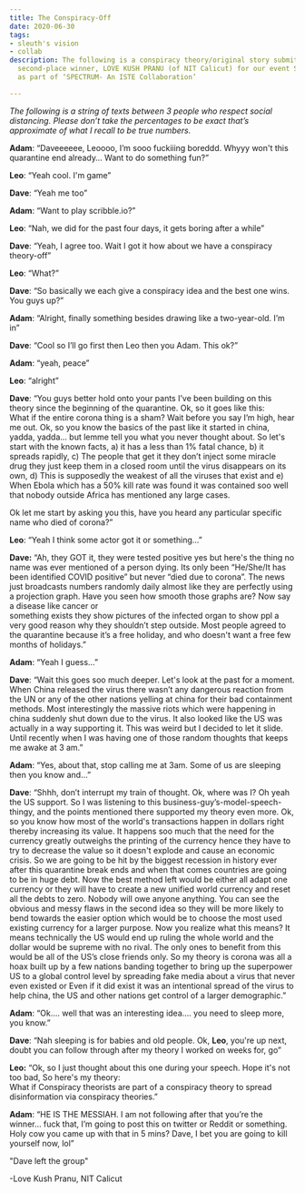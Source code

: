 ```yaml
---
title: The Conspiracy-Off
date: 2020-06-30
tags:
- sleuth's vision
- collab
description: The following is a conspiracy theory/original story submitted by the
  second-place winner, LOVE KUSH PRANU (of NIT Calicut) for our event SLEUTH’S VISION,
  as part of ‘SPECTRUM- An ISTE Collaboration’

---
```

_The following is a string of texts between 3 people who respect social distancing. Please don’t take the percentages to be exact that’s approximate of what I recall to be true numbers._

**Adam**: “Daveeeeee, Leoooo, I’m sooo fuckiiing boreddd. Whyyy won't this quarantine end already… Want to do something fun?”

**Leo**: “Yeah cool. I'm game”

**Dave**: “Yeah me too”

**Adam**: “Want to play scribble.io?”

**Leo**: “Nah, we did for the past four days, it gets boring after a while”

**Dave**: “Yeah, I agree too. Wait I got it how about we have a conspiracy theory-off”

**Leo**: “What?”

**Dave**: “So basically we each give a conspiracy idea and the best one wins. You guys up?”

**Adam**: “Alright, finally something besides drawing like a two-year-old. I’m in”

**Dave**: “Cool so I’ll go first then Leo then you Adam. This ok?”

**Adam**: “yeah, peace”

**Leo**: “alright”

**Dave**: “You guys better hold onto your pants I’ve been building on this theory since the beginning of the quarantine. Ok, so it goes like this:  
What if the entire corona thing is a sham? Wait before you say I’m high, hear me out. Ok, so you know the basics of the past like it started in china, yadda, yadda… but lemme tell you what you never thought about. So let's start with the known facts, a) it has a less than 1% fatal chance, b) it spreads rapidly, c) The people that get it they don’t inject some miracle drug they just keep them in a closed room until the virus disappears on its own, d) This is supposedly the weakest of all the viruses that exist and e) When Ebola which has a 50% kill rate was found it was contained soo well that nobody outside Africa has mentioned any large cases.

Ok let me start by asking you this, have you heard any particular specific name who died of corona?”

**Leo**: “Yeah I think some actor got it or something…”

**Dave:** “Ah, they GOT it, they were tested positive yes but here's the thing no name was ever mentioned of a person dying. Its only been “He/She/It has been identified COVID positive” but never “died due to corona”. The news just broadcasts numbers randomly daily almost like they are perfectly using a projection graph. Have you seen how smooth those graphs are? Now say a disease like cancer or  
something exists they show pictures of the infected organ to show ppl a very good reason why they shouldn’t step outside. Most people agreed to the quarantine because it’s a free holiday, and who doesn't want a free few months of holidays.”

**Adam**: “Yeah I guess…”

**Dave**: “Wait this goes soo much deeper. Let's look at the past for a moment. When China released the virus there wasn’t any dangerous reaction from the UN or any of the other nations yelling at china for their bad containment methods. Most interestingly the massive riots which were happening in china suddenly shut down due to the virus. It also looked like the US was actually in a way supporting it. This was weird but I decided to let it slide. Until recently when I was having one of those random thoughts that keeps me awake at 3 am.”

**Adam**: “Yes, about that, stop calling me at 3am. Some of us are sleeping then you know and…”

**Dave**: “Shhh, don’t interrupt my train of thought. Ok, where was I? Oh yeah the US support. So I was listening to this business-guy’s-model-speech-thingy, and the points mentioned there supported my theory even more. Ok, so you know how most of the world's transactions happen in dollars right thereby increasing its value. It happens soo much that the need for the currency greatly outweighs the printing of the currency hence they have to try to decrease the value so it doesn't explode and cause an economic crisis. So we are going to be hit by the biggest recession in history ever after this quarantine break ends and when that comes countries are going to be in huge debt. Now the best method left would be either all adapt one currency or they will have to create a new unified world currency and reset all the debts to zero. Nobody will owe anyone anything. You can see the obvious and messy flaws in the second idea so they will be more likely to bend towards the easier option which would be to choose the most used existing currency for a larger purpose. Now you realize what this means? It means technically the US would end up ruling the whole world and the dollar would be supreme with no rival. The only ones to benefit from this would be all of the US’s close friends only. So my theory is corona was all a hoax built up by a few nations banding together to bring up the superpower US to a global control level by spreading fake media about a virus that never even existed or Even if it did exist it was an intentional spread of the virus to help china, the US and other nations get control of a larger demographic.”

**Adam**: “Ok…. well that was an interesting idea…. you need to sleep more, you know.”

**Dave**: “Nah sleeping is for babies and old people. Ok, **Leo**, you're up next, doubt you can follow through after my theory I worked on weeks for, go”

**Leo:** “Ok, so I just thought about this one during your speech. Hope it's not too bad, So here's my theory:  
What if Conspiracy theorists are part of a conspiracy theory to spread disinformation via conspiracy theories.”

**Adam**: “HE IS THE MESSIAH. I am not following after that you’re the winner… fuck that, I’m going to post this on twitter or Reddit or something. Holy cow you came up with that in 5 mins? Dave, I bet you are going to kill yourself now, lol”

"Dave left the group"

\-Love Kush Pranu, NIT Calicut